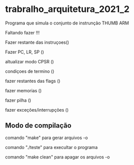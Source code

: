 # trabralho_arquitetura_2021_2
Programa que simula o conjunto de instrunção THUMB ARM


Faltando fazer !!!

Fazer restante das instruçoes()

Fazer PC, LR, SP ()

altualizar modo CPSR () 

condiçoes de termino ()

fazer restantes das flags ()

fazer memorias ()

fazer pilha ()

fazer exceções/interrupções ()

## Modo de compilação 

comando "make" para gerar arquivos -o

comando "./teste" para execultar o programa

comando "make clean" para apagar os arquivos -o